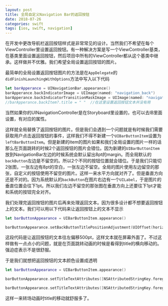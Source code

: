 ```yaml
---
layout: post
title: 全局自定义Navigation Bar的返回按钮
date: 2018-07-26
categories: swift
tags: [ios, swift, navigation]
---
```


在开发中更改导航栏返回按钮样式是非常常见的设计。当然我们不希望在每个ViewController里设置返回按钮。有一种解决方案是写一个ViewController基类，在基类里面设置返回按钮，然后项目中所有的ViewController都从这个基类中继承。这样做并不优雅。我们希望全局设置返回按钮的图片。

最简单的全局设置返回按钮图片的方法是在`AppDelegate`的`didFinishLaunchingWithOptions`方法中写入以下代码

```swift
let barApperance = UINavigationBar.appearance()
barApperance.backIndicatorImage = UIImage(named: "navigation_back")
barApperance.backIndicatorTransitionMaskImage = UIImage(named: "navigation_back")
//barApperance.backItem?.title = " "  //在这里设置返回按钮文本并没有用
```

当然如果你的UINavigationController是在Storyboard里设置的，也可以去IB里面设置，有对应的属性。

这样就全局替换了返回按钮的图片。但是我们会遇到一个问题就是有时候我们需要获取用户点击返回按钮的事件，这样我们不得不新建一个`UIBarButtonItem`设置为`leftBarButtonItem`。但是新建的item的图片如果和我们全局设置的图片一样的话那么在页面跳转的时候2个返回按钮的图片会错位。因为新建的`UIBarButtonItem`放到NavigationBar左边的时候系统会默认留出8pt的margin。而全局默认的`backButton`左边是不留空的。所以2个不同的按钮位置就会错位。于是我们只能切2张图，一张左边有8pt的空白，一张左边不留空。全局的图片使用左边留空的那张，自定义的按钮使用不留空的图片。这样一来水平方向就对齐了。但是垂直方向还是不对的。因为系统默认的`backButton`在图片右边有一个`UILabel`，于是图片的垂直位置会往下1pt。所以我们左边不留空的那张图在垂直方向上还要往下1pt才能和系统的按钮完全对齐。

我们处理完返回按钮的图片后再来处理返回文本。因为很多设计都不想要返回按钮上的文本。我们可以用以下代码来让返回按钮上的文本不显示

```swift
let barButtonAppearance = UIBarButtonItem.appearance()

barButtonAppearance.setBackButtonTitlePositionAdjustment(UIOffset(horizontal: -500, vertical: 0), for: UIBarMetrics.default)
```

这段代码是让返回按钮的文本往左偏移500pt，这样文本就在屏幕外面了。不过这样做有一点点小的问题，就是在页面跳转动画的时候是看得到title的横向移动的。强迫症表示不是很舒服。

于是我们就想把返回按钮的文本颜色设置成透明

```swift
let barButtonAppearance = UIBarButtonItem.appearance()

barButtonAppearance.setTitleTextAttributes([NSAttributedStringKey.foregroundColor: UIColor.clear], for: .normal)

barButtonAppearance.setTitleTextAttributes([NSAttributedStringKey.foregroundColor: UIColor.clear], for: .highlighted)
```

这样一来转场动画时title的移动就舒服多了。

